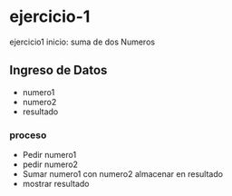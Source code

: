 # ejercicio-1
ejercicio1
inicio: suma de dos Numeros
## Ingreso de Datos
- numero1
- numero2
- resultado
### proceso
- Pedir numero1
- pedir numero2
- Sumar numero1 con numero2 almacenar en resultado
- mostrar resultado